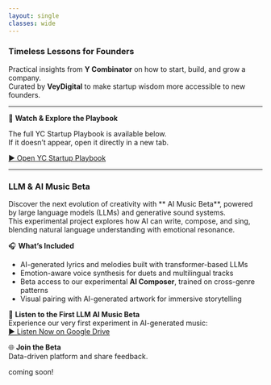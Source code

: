 ```yaml
---
layout: single
classes: wide
---
```


### Timeless Lessons for Founders  
Practical insights from **Y Combinator** on how to start, build, and grow a company.  
Curated by **VeyDigital** to make startup wisdom more accessible to new founders.

---

🎥 **Watch & Explore the Playbook**

The full YC Startup Playbook is available below.  
If it doesn’t appear, open it directly in a new tab.

[▶️ Open YC Startup Playbook](https://playbook.samaltman.com/)

---

### LLM & AI Music Beta  
Discover the next evolution of creativity with ** AI Music Beta**, powered by large language models (LLMs) and generative sound systems.  
This experimental project explores how AI can write, compose, and sing, blending natural language understanding with emotional resonance.

🎧 **What’s Included**  
- AI-generated lyrics and melodies built with transformer-based LLMs  
- Emotion-aware voice synthesis for duets and multilingual tracks  
- Beta access to our experimental **AI Composer**, trained on cross-genre patterns  
- Visual pairing with AI-generated artwork for immersive storytelling  

🎵 **Listen to the First LLM AI Music Beta**  
Experience our very first experiment in AI-generated music:  
[▶️ Listen Now on Google Drive](https://drive.google.com/file/d/1dUzwk82L3T2kLV1jVtNj8ueMlHxYIXhj/view)

🌐 **Join the Beta**  
Data-driven platform and share feedback.

coming soon!
